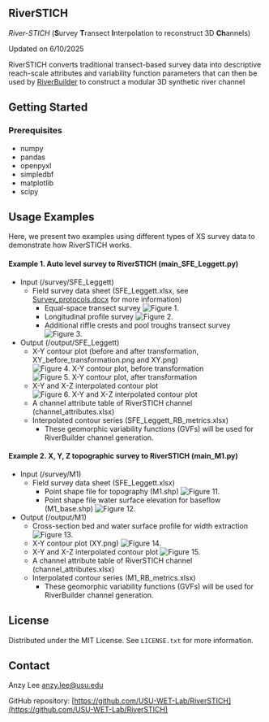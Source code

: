 ## RiverSTICH

_River-STICH_ (**S**urvey **T**ransect **I**nterpolation to reconstruct 3D **Ch**annels)

Updated on 6/10/2025

RiverSTICH converts traditional transect-based survey data into descriptive reach-scale attributes and variability function parameters that can then be used by [RiverBuilder](https://github.com/Pasternack-Lab/RiverBuilder) to construct a modular 3D synthetic river channel 


<!-- GETTING STARTED -->
## Getting Started

### Prerequisites

* numpy
* pandas
* openpyxl
* simpledbf
* matplotlib
* scipy

<!-- USAGE EXAMPLES -->
## Usage Examples

Here, we present two examples using different types of XS survey data to demonstrate how RiverSTICH works.

#### Example 1. Auto level survey to RiverSTICH (main_SFE_Leggett.py)

- Input (/survey/SFE_Leggett)
    - Field survey data sheet (SFE_Leggett.xlsx, see [Survey_protocols.docx](/survey/SFE_Leggett/Survey_protocols.docx) for more information)
        - Equal-space transect survey
![Figure 1.](/survey/SFE_Leggett/survey1.png)
        - Longitudinal profile survey
![Figure 2.](/survey/SFE_Leggett/survey2.png)
        - Additional riffle crests and pool troughs transect survey
![Figure 3.](/survey/SFE_Leggett/survey3.png)
- Output (/output/SFE_Leggett)
    - X-Y contour plot (before and after transformation, XY_before_transformation.png and XY.png)
![Figure 4. X-Y contour plot, before transformation](/output/SFE_Leggett/XY_before_transformation.png) 
![Figure 5. X-Y contour plot, after transformation](/output/SFE_Leggett/XY.png)
    - X-Y and X-Z interpolated contour plot 
![Figure 6. X-Y and X-Z interpolated contour plot](/output/SFE_Leggett/XYZ_contours.png)
    - A channel attribute table of RiverSTICH channel (channel_attributes.xlsx)
    - Interpolated contour series (SFE_Leggett_RB_metrics.xlsx)
        - These geomorphic variability functions (GVFs) will be used for RiverBuilder channel generation.

#### Example 2. X, Y, Z topographic survey to RiverSTICH (main_M1.py)

- Input (/survey/M1)
    - Field survey data sheet (SFE_Leggett.xlsx)
        - Point shape file for topography (M1.shp)
![Figure 11.](/survey/M1/M1.png)
        - Point shape file water surface elevation for baseflow (M1_base.shp)
![Figure 12.](/survey/M1/M1_base.png)
- Output (/output/M1)
    - Cross-section bed and water surface profile for width extraction
![Figure 13.](/output/M1/XS/x_0.png)
    - X-Y contour plot (XY.png)
![Figure 14.](/output/M1/XY.png)
    - X-Y and X-Z interpolated contour plot 
![Figure 15.](/output/M1/XYZ_contours.png)
    - A channel attribute table of RiverSTICH channel (channel_attributes.xlsx)
    - Interpolated contour series (M1_RB_metrics.xlsx)
        - These geomorphic variability functions (GVFs) will be used for RiverBuilder channel generation.
<!---
<p align="center" width="100%">
<img width="50%" src="/SFE_Leggett_hand_param_calc/HAND_BM/SRCs_extended.png" alt="output3">
</p>
-->


<!-- LICENSE -->
## License

Distributed under the MIT License. See `LICENSE.txt` for more information.



<!-- CONTACT -->
## Contact

Anzy Lee anzy.lee@usu.edu

GitHub repository: [https://github.com/USU-WET-Lab/RiverSTICH](https://github.com/USU-WET-Lab/RiverSTICH)


<!-- ACKNOWLEDGMENTS 
## Acknowledgments


<p align="right">(<a href="#readme-top">back to top</a>)</p>

